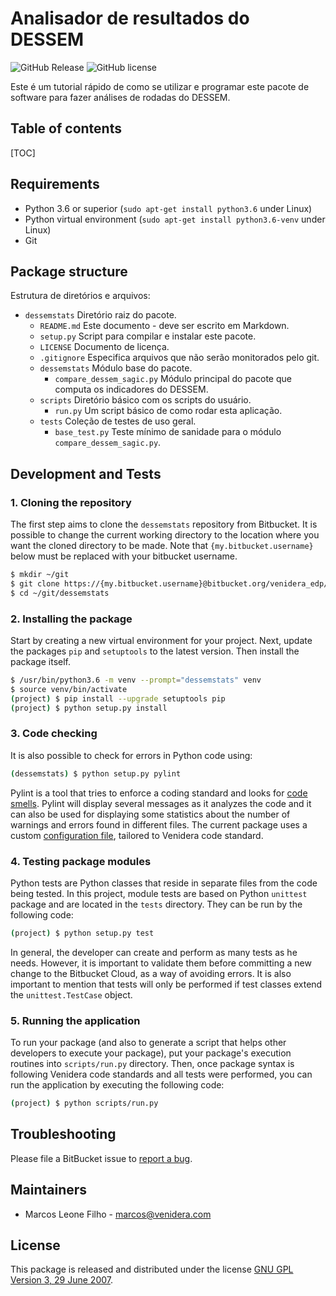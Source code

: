 

# Analisador de resultados do DESSEM

![GitHub Release](https://img.shields.io/badge/release-v0.0.1-blue.svg)
![GitHub license](https://img.shields.io/badge/license-Proprietary-yellow.svg)

Este é um tutorial rápido de como se utilizar e programar este pacote de software para fazer análises de rodadas do DESSEM.

## Table of contents
[TOC]

## Requirements

* Python 3.6 or superior (`sudo apt-get install python3.6` under Linux)
* Python virtual environment (`sudo apt-get install python3.6-venv` under Linux)
* Git

## Package structure

Estrutura de diretórios e arquivos:

- `dessemstats` Diretório raiz do pacote.
    -   `README.md`  Este documento - deve ser escrito em Markdown.
    -   `setup.py` Script para compilar e instalar este pacote.
    -   `LICENSE` Documento de licença.
    -   `.gitignore` Especifica arquivos que não serão monitorados pelo git.
    -   `dessemstats` Módulo base do pacote.
        -   `compare_dessem_sagic.py`  Módulo principal do pacote que computa os indicadores do DESSEM.
    -   `scripts` Diretório básico com os scripts do usuário.
        -   `run.py` Um script básico de como rodar esta aplicação.
    -   `tests` Coleção de testes de uso geral.
        -   `base_test.py` Teste mínimo de sanidade para o módulo  `compare_dessem_sagic.py`.

## Development and Tests

### 1. Cloning the repository
The first step aims to clone the `dessemstats` repository from Bitbucket. It is possible to change the current working directory to the location where you want the cloned directory to be made. Note that `{my.bitbucket.username}` below must be replaced with your bitbucket username.

```bash
$ mkdir ~/git
$ git clone https://{my.bitbucket.username}@bitbucket.org/venidera_edp/dessemstats.git ~/git/dessemstats
$ cd ~/git/dessemstats
```

### 2. Installing the package
 Start by creating a new virtual environment for your project. Next, update the packages `pip` and `setuptools` to the latest version. Then install the package itself.
```bash
$ /usr/bin/python3.6 -m venv --prompt="dessemstats" venv
$ source venv/bin/activate
(project) $ pip install --upgrade setuptools pip
(project) $ python setup.py install
```

### 3. Code checking
It is also possible to check for errors in Python code using:
```bash
(dessemstats) $ python setup.py pylint
```
Pylint is a tool that tries to enforce a coding standard and looks for  [code smells](https://martinfowler.com/bliki/CodeSmell.html). Pylint will display several messages as it analyzes the code and it can also be used for displaying some statistics about the number of warnings and errors found in different files. The current package uses a custom [configuration file](https://drive.google.com/a/venidera.com/uc?id=1SeUYS-g-MTj-7a_XYwaXZUQpDiQ26JuW), tailored to Venidera code standard.


### 4. Testing package modules
Python tests are Python classes that reside in separate files from the code being tested. In this project, module tests are based on Python `unittest` package and are located in the `tests` directory. They can be run by the following code: 
```bash
(project) $ python setup.py test
```
In general, the developer can create and perform as many tests as he needs. However, it is important to validate them before committing a new change to the Bitbucket Cloud, as a way of avoiding errors. It is also important to mention that tests will only be performed if test classes extend the `unittest.TestCase` object.


### 5. Running the application
To run your package (and also to generate a script that helps other developers to execute your package), put your package's execution routines into `scripts/run.py` directory. Then, once package syntax is following Venidera code standards and all tests were performed, you can run the application by executing the following code:
```bash
(project) $ python scripts/run.py
```

## Troubleshooting

Please file a BitBucket issue to [report a bug](https://bitbucket.org/venidera_edp/dessemstats/issues?status=new&status=open).

## Maintainers

-   Marcos Leone Filho - [marcos@venidera.com](mailto:marcos@venidera.com)

## License

This package is released and distributed under the license  [GNU GPL Version 3, 29 June 2007](https://www.gnu.org/licenses/gpl-3.0.html).